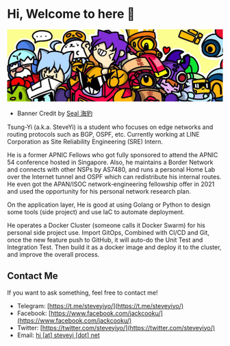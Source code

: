 # Hi, Welcome to here 👋

![](/images/banner.png)

- Banner Credit by [Seal 海豹](https://twitter.com/seal_hiber0w0)

Tsung-Yi (a.k.a. SteveYi) is a student who focuses on edge networks and routing protocols such as BGP, OSPF, etc. Currently working at LINE Corporation as Site Reliability Engineering (SRE) Intern.

He is a former APNIC Fellows who got fully sponsored to attend the APNIC 54 conference hosted in Singapore. Also, he maintains a Border Network and connects with other NSPs by AS7480, and runs a personal Home Lab over the Internet tunnel and OSPF which can redistribute his internal routes. He even got the APAN/ISOC network‐engineering fellowship offer in 2021 and used the opportunity for his personal network research plan.

On the application layer, He is good at using Golang or Python to design some tools (side project) and use IaC to automate deployment.

He operates a Docker Cluster (someone calls it Docker Swarm) for his personal side project use. Import GitOps, Combined with CI/CD and Git, once the new feature push to GitHub, it will auto-do the Unit Test and Integration Test. Then build it as a docker image and deploy it to the cluster, and improve the overall process.

## Contact Me

If you want to ask something, feel free to contact me!

- Telegram: [https://t.me/steveyiyo/](https://t.me/steveyiyo/)
- Facebook: [https://www.facebook.com/jackcooku/](https://www.facebook.com/jackcooku/)
- Twitter: [https://twitter.com/steveyiyo/](https://twitter.com/steveyiyo/)
- Email: [hi [at] steveyi [dot] net](mailto:hi@steveyi.net)
